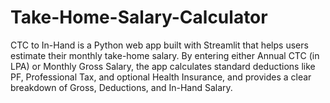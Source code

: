 # Take-Home-Salary-Calculator
CTC to In-Hand is a Python web app built with Streamlit that helps users estimate their monthly take-home salary. By entering either Annual CTC (in LPA) or Monthly Gross Salary, the app calculates standard deductions like PF, Professional Tax, and optional Health Insurance, and provides a clear breakdown of Gross, Deductions, and In-Hand Salary.
